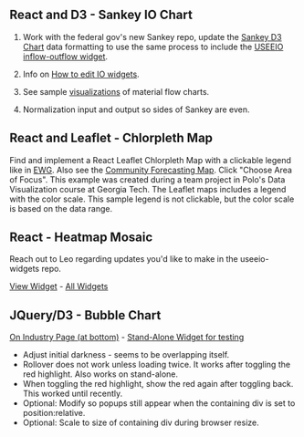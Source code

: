 ## React and D3 - Sankey IO Chart

1. Work with the federal gov's new Sankey repo, update the [Sankey D3 Chart](../../../io/charts/sankey/) data formatting to use the same process to include the [USEEIO inflow-outflow widget](../../../io/build/iochart.html#sectors=333613,335912,336111&page=1&count=10).  

1. Info on [How to edit IO widgets](../../../io/charts/).

1. See sample [visualizations](../../start/charts/) of material flow charts.

1. Normalization input and output so sides of Sankey are even.

<!-- See file useeio-updates.md for text previously here -->



## React and Leaflet - Chlorpleth Map

Find and implement a React Leaflet Chlorpleth Map with a clickable legend like in [EWG](https://www.ewg.org/). Also see the [Community Forecasting Map](https://model.earth/community-forecasting). Click "Choose Area of Focus". This example was created during a team project in Polo's Data Visualization course at Georgia Tech. The Leaflet maps includes a legend with the color scale. This sample legend is not clickable, but the color scale is based on the data range.  

## React - Heatmap Mosaic

Reach out to Leo regarding updates you'd like to make in the useeio-widgets repo.  

[View Widget](../../../io/build/sector_list.html?view=mosaic&count=50) - [All Widgets](../../../io/charts/) 

## JQuery/D3 - Bubble Chart

[On Industry Page (at bottom)](../../../localsite/info/#state=GA) - [Stand-Alone Widget for testing](../../../io/charts/bubble/) 

- Adjust initial darkness - seems to be overlapping itself.
- Rollover does not work unless loading twice. It works after toggling the red highlight. Also works on stand-alone.
- When toggling the red highlight, show the red again after toggling back. This worked until recently.
- Optional: Modify so popups still appear when the containing div is set to position:relative. 
- Optional: Scale to size of containing div during browser resize. 


<!--

## Data Integration

- International [Harmonized System (HS)](../impact/harmonized-system) code crosswalk  


1. 

Fix JSON reader in [zip search](zip/#zip=30315)  

1. [Jobs and Economic Development Impact (JEDI) models](https://www.nrel.gov/analysis/jedi/models.html) - convert from Excel to an interactive Web Page

1. Use [PWA Starter](resources/pwa) to add an index.html page and thumbnails to the pwa folder.

1. Deploy Leaflet in Widget. See [windy.com](https://windy.com) weather layer using their [API for Leaflet](https://github.com/windycom/API).


1. Cross-relate Goods & Services NAICS industries with Harmonized System (HS Codes) for [International Trade](https://georgiadata.github.io/display/products/)
-->

<!--
International postal codes
https://pypi.org/project/zipcodes/

National Renewable Energy Laboratory (NREL) - alternative fuel stations 
	https://developer.nrel.gov/docs/transportation/alt-fuel-stations-v1/all/#ev-network-id-record-fields

13. Activate Netlify Identity or Firebase Hosting using [Google Cloud Build](https://medium.com/serverlessguru/aws-to-gcp-web-applications-89ed92070832) and/or [ERPNext](https://aws.amazon.com/marketplace/pp/B015GHHU7M) (MariaDB/Python/AWS EC2).


14. [Climate Change Action Plans](https://www.c2es.org/document/climate-action-plans/) - Incorporate how other states support information exchanges.  
-->



<!--
  // To do: Mask State Outline - from embed.js
  // cropMap = true requires the folllowing 3:
  // http://leaflet-extras.github.io/leaflet-providers/leaflet-providers.js"></script>
  // /documentation/region/js/boundary-canvas.js
  // /documentation/region/js/georgia.js
  // stickybits
  // Also see: https://dollarshaveclub.github.io/stickybits/
  // But will probably look at embed.js to detect when button of section reaches bottom of map.
  Angshuman Guin
  Senior Research Engineer
  Transportation Systems Engineering
  Smart Cities
  https://ce.gatech.edu/people/faculty/1251/overview
  Technology-Enabled Smarter Safer Routes to School for the City of Milton, GA
  http://smartcities.ipat.gatech.edu/sites/default/files/CityOfMilton_SmarterSaferRoutesToSchool.pdf
-->

